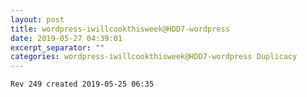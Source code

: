 ```yaml
---
layout: post
title: wordpress-iwillcookthisweek@HDD7-wordpress
date: 2019-05-27 04:39:01
excerpt_separator: ""
categories: wordpress-iwillcookthisweek@HDD7-wordpress Duplicacy
---
```

```
Rev 249 created 2019-05-25 06:35
```
